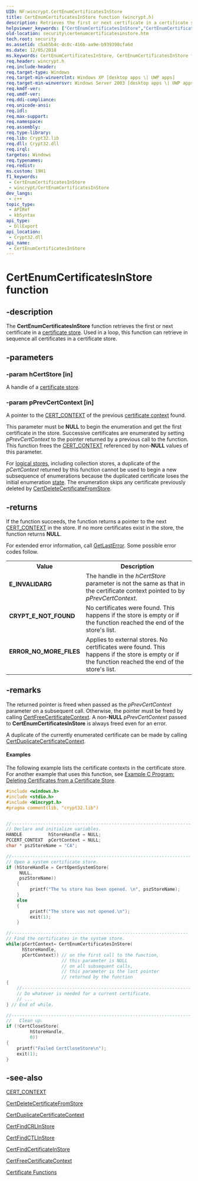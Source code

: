```yaml
---
UID: NF:wincrypt.CertEnumCertificatesInStore
title: CertEnumCertificatesInStore function (wincrypt.h)
description: Retrieves the first or next certificate in a certificate store. Used in a loop, this function can retrieve in sequence all certificates in a certificate store.
helpviewer_keywords: ["CertEnumCertificatesInStore","CertEnumCertificatesInStore function [Security]","_crypto2_certenumcertificatesinstore","security.certenumcertificatesinstore","wincrypt/CertEnumCertificatesInStore"]
old-location: security\certenumcertificatesinstore.htm
tech.root: security
ms.assetid: c5ab5b4c-dc0c-416b-aa9e-b939398cfa6d
ms.date: 12/05/2018
ms.keywords: CertEnumCertificatesInStore, CertEnumCertificatesInStore function [Security], _crypto2_certenumcertificatesinstore, security.certenumcertificatesinstore, wincrypt/CertEnumCertificatesInStore
req.header: wincrypt.h
req.include-header: 
req.target-type: Windows
req.target-min-winverclnt: Windows XP [desktop apps \| UWP apps]
req.target-min-winversvr: Windows Server 2003 [desktop apps \| UWP apps]
req.kmdf-ver: 
req.umdf-ver: 
req.ddi-compliance: 
req.unicode-ansi: 
req.idl: 
req.max-support: 
req.namespace: 
req.assembly: 
req.type-library: 
req.lib: Crypt32.lib
req.dll: Crypt32.dll
req.irql: 
targetos: Windows
req.typenames: 
req.redist: 
ms.custom: 19H1
f1_keywords:
 - CertEnumCertificatesInStore
 - wincrypt/CertEnumCertificatesInStore
dev_langs:
 - c++
topic_type:
 - APIRef
 - kbSyntax
api_type:
 - DllExport
api_location:
 - Crypt32.dll
api_name:
 - CertEnumCertificatesInStore
---
```


# CertEnumCertificatesInStore function


## -description

The <b>CertEnumCertificatesInStore</b> function retrieves the first or next certificate in a <a href="https://docs.microsoft.com/windows/desktop/SecGloss/c-gly">certificate store</a>. Used in a loop, this function can retrieve in sequence all certificates in a certificate store.

## -parameters

### -param hCertStore [in]

A handle of a <a href="https://docs.microsoft.com/windows/desktop/SecGloss/c-gly">certificate store</a>.

### -param pPrevCertContext [in]

A pointer to the 
<a href="https://docs.microsoft.com/windows/desktop/api/wincrypt/ns-wincrypt-cert_context">CERT_CONTEXT</a> of the previous <a href="https://docs.microsoft.com/windows/desktop/SecGloss/c-gly">certificate context</a> found.

This parameter must be <b>NULL</b> to begin the enumeration and get the first certificate in the store. Successive certificates are enumerated by setting <i>pPrevCertContext</i> to the pointer returned by a previous call to the function. This function frees the <a href="https://docs.microsoft.com/windows/desktop/api/wincrypt/ns-wincrypt-cert_context">CERT_CONTEXT</a> referenced by non-<b>NULL</b> values of this parameter.

For <a href="https://docs.microsoft.com/windows/desktop/SecGloss/l-gly">logical stores</a>, including collection stores, a duplicate of the <i>pCertContext</i> returned by this function cannot be used to begin a new subsequence of enumerations because the duplicated certificate loses the initial enumeration <a href="https://docs.microsoft.com/windows/desktop/SecGloss/s-gly">state</a>. The enumeration skips any certificate previously deleted by 
<a href="https://docs.microsoft.com/windows/desktop/api/wincrypt/nf-wincrypt-certdeletecertificatefromstore">CertDeleteCertificateFromStore</a>.

## -returns

If the function succeeds, the function returns  a pointer to the next 
<a href="https://docs.microsoft.com/windows/desktop/api/wincrypt/ns-wincrypt-cert_context">CERT_CONTEXT</a> in the store. If no more certificates exist in the store, the function returns <b>NULL</b>.

For extended error information, call 
<a href="https://docs.microsoft.com/windows/desktop/api/errhandlingapi/nf-errhandlingapi-getlasterror">GetLastError</a>. Some possible error codes follow.

<table>
<tr>
<th>Value</th>
<th>Description</th>
</tr>
<tr>
<td width="40%">
<dl>
<dt><b>E_INVALIDARG</b></dt>
</dl>
</td>
<td width="60%">
The handle in the <i>hCertStore</i> parameter is not the same as that in the certificate context pointed to by <i>pPrevCertContext</i>.

</td>
</tr>
<tr>
<td width="40%">
<dl>
<dt><b>CRYPT_E_NOT_FOUND </b></dt>
</dl>
</td>
<td width="60%">
No certificates were found. This happens if the store is empty or if the function reached the end of the store's list.

</td>
</tr>
<tr>
<td width="40%">
<dl>
<dt><b>ERROR_NO_MORE_FILES</b></dt>
</dl>
</td>
<td width="60%">
Applies to external stores. No certificates were found. This happens if the store is empty or if the function reached the end of the store's list.

</td>
</tr>
</table>

## -remarks

The returned pointer is freed when passed as the <i>pPrevCertContext</i> parameter on a subsequent call. Otherwise, the pointer must be freed by calling 
<a href="https://docs.microsoft.com/windows/desktop/api/wincrypt/nf-wincrypt-certfreecertificatecontext">CertFreeCertificateContext</a>. A non-<b>NULL</b> <i>pPrevCertContext</i> passed to <b>CertEnumCertificatesInStore</b> is always freed even for an error.

A duplicate of the currently enumerated certificate can be made by calling 
<a href="https://docs.microsoft.com/windows/desktop/api/wincrypt/nf-wincrypt-certduplicatecertificatecontext">CertDuplicateCertificateContext</a>.


#### Examples

The following  example lists the certificate contexts in the certificate store. For another example that uses this function, see <a href="https://docs.microsoft.com/windows/desktop/SecCrypto/example-c-program-deleting-certificates-from-a-certificate-store">Example C Program: Deleting Certificates from a Certificate Store</a>.


```cpp
#include <windows.h>
#include <stdio.h>
#include <Wincrypt.h>
#pragma comment(lib, "crypt32.lib")


//--------------------------------------------------------------------
// Declare and initialize variables.
HANDLE          hStoreHandle = NULL;
PCCERT_CONTEXT  pCertContext = NULL;   
char * pszStoreName = "CA";

//--------------------------------------------------------------------
// Open a system certificate store.
if (hStoreHandle = CertOpenSystemStore(
     NULL,     
     pszStoreName))
    {
         printf("The %s store has been opened. \n", pszStoreName);
    }
    else
    {
         printf("The store was not opened.\n");
         exit(1);
    }

//-------------------------------------------------------------------
// Find the certificates in the system store. 
while(pCertContext= CertEnumCertificatesInStore(
      hStoreHandle,
      pCertContext)) // on the first call to the function,
                     // this parameter is NULL 
                     // on all subsequent calls, 
                     // this parameter is the last pointer 
                     // returned by the function
{
    //----------------------------------------------------------------
    // Do whatever is needed for a current certificate.
    // ...
} // End of while.

//--------------------------------------------------------------------
//   Clean up.
if (!CertCloseStore(
         hStoreHandle,
         0))
{
    printf("Failed CertCloseStore\n");
    exit(1);
}

```

## -see-also

<a href="https://docs.microsoft.com/windows/desktop/api/wincrypt/ns-wincrypt-cert_context">CERT_CONTEXT</a>



<a href="https://docs.microsoft.com/windows/desktop/api/wincrypt/nf-wincrypt-certdeletecertificatefromstore">CertDeleteCertificateFromStore</a>



<a href="https://docs.microsoft.com/windows/desktop/api/wincrypt/nf-wincrypt-certduplicatecertificatecontext">CertDuplicateCertificateContext</a>



<a href="https://docs.microsoft.com/windows/desktop/api/wincrypt/nf-wincrypt-certfindcrlinstore">CertFindCRLInStore</a>



<a href="https://docs.microsoft.com/windows/desktop/api/wincrypt/nf-wincrypt-certfindctlinstore">CertFindCTLInStore</a>



<a href="https://docs.microsoft.com/windows/desktop/api/wincrypt/nf-wincrypt-certfindcertificateinstore">CertFindCertificateInStore</a>



<a href="https://docs.microsoft.com/windows/desktop/api/wincrypt/nf-wincrypt-certfreecertificatecontext">CertFreeCertificateContext</a>



<a href="https://docs.microsoft.com/windows/desktop/SecCrypto/cryptography-functions">Certificate Functions</a>

